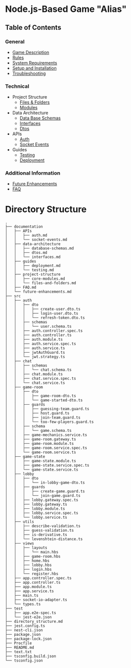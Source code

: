 # Node.js-Based Game "Alias"

## Table of Contents

### General

- [Game Description](../../README.md#game-description)
- [Rules](../../README.md#rules)
- [System Requirements](../../README.md#system-requirements)
- [Setup and Installation](../../README.md#system-requirements#setup-and-installation)
- [Troubleshooting](../../README.md#system-requirements#troubleshooting)

### Technical

- Project Structure
    - [Files & Folders](#directory-structure)
    - [Modules](./core-modules.md#core-modules)
- Data Architecture
    - [Data Base Schemas](./database-schemas.md#structure)
    - [Interfaces](#game-interfaces-documentation)
    - [Dtos](./dtos.md#dtos)
- APIs
    - [Auth](../APIs/auth.md#authentication)
    - [Socket Events](../APIs/socket-events.md#socket-events-documentation)
- Guides
    - [Testing](../guides/testing.md#running-tests-in-nestjs-with-jest)
    - [Deployment](../guides/deployment.md#deploying-a-nestjs-application-to-heroku)

### Additional Information

- [Future Enhancements](../future-enhancements.md#future-enhancements)
- [FAQ](../FAQ.md#faq)


# Directory Structure

```
.
├── documentation
│   ├── APIs
│   │   ├── auth.md
│   │   └── socket-events.md
│   ├── data-architecture
│   │   ├── database-schemas.md
│   │   ├── dtos.md
│   │   └── interfaces.md
│   ├── guides
│   │   ├── deployment.md
│   │   └── testing.md
│   ├── project-structure
│   │   ├── core-modules.md
│   │   └── files-and-folders.md
│   ├── FAQ.md
│   └── future-enhancements.md
├── src
│   ├── auth
│   │   ├── dto
│   │   │   ├── create-user.dto.ts
│   │   │   ├── login-user.dto.ts
│   │   │   └── refresh-token.dto.ts
│   │   ├── schemas
│   │   │   └── user.schema.ts
│   │   ├── auth.controller.spec.ts
│   │   ├── auth.controller.ts
│   │   ├── auth.module.ts
│   │   ├── auth.service.spec.ts
│   │   ├── auth.service.ts
│   │   ├── jwtAuthGuard.ts
│   │   └── jwt.strategy.ts
│   ├── chat
│   │   ├── schemas
│   │   │   └── chat.schema.ts
│   │   ├── chat.module.ts
│   │   ├── chat.service.spec.ts
│   │   └── chat.service.ts
│   ├── game-room
│   │   ├── dto
│   │   │   ├── game-room-dto.ts
│   │   │   └── game-started-dto.ts
│   │   ├── guards
│   │   │   ├── guessing-team.guard.ts
│   │   │   ├── host.guard.ts
│   │   │   ├── join-team.guard.ts
│   │   │   └── too-few-players.guard.ts
│   │   ├── schema
│   │   │   └── game.schema.ts
│   │   ├── game-mechanics.service.ts
│   │   ├── game-room.gateway.ts
│   │   ├── game-room.module.ts
│   │   ├── game-room.service.spec.ts
│   │   └── game-room.service.ts
│   ├── game-state
│   │   ├── game-state.module.ts
│   │   ├── game-state.service.spec.ts
│   │   └── game-state.service.ts
│   ├── lobby
│   │   ├── dto
│   │   │   └── in-lobby-game-dto.ts
│   │   ├── guards
│   │   │   ├── create-game.guard.ts
│   │   │   └── join-game.guard.ts
│   │   ├── lobby.gateway.spec.ts
│   │   ├── lobby.gateway.ts
│   │   ├── lobby.module.ts
│   │   ├── lobby.service.spec.ts
│   │   └── lobby.service.ts
│   ├── utils
│   │   ├── describe-validation.ts
│   │   ├── guess-validation.ts
│   │   ├── is-derivative.ts
│   │   └── levenshtein-distance.ts
│   ├── views
│   │   ├── layouts
│   │   │   └── main.hbs
│   │   ├── game-room.hbs
│   │   ├── home.hbs
│   │   ├── lobby.hbs
│   │   ├── login.hbs
│   │   └── register.hbs
│   ├── app.controller.spec.ts
│   ├── app.controller.ts
│   ├── app.module.ts
│   ├── app.service.ts
│   ├── main.ts
│   ├── socket-io-adapter.ts
│   └── types.ts
├── test
│   ├── app.e2e-spec.ts
│   └── jest-e2e.json
├── directory_structure.md
├── jest.config.ts
├── nest-cli.json
├── package.json
├── package-lock.json
├── Procfile
├── README.md
├── text.txt
├── tsconfig.build.json
└── tsconfig.json
```